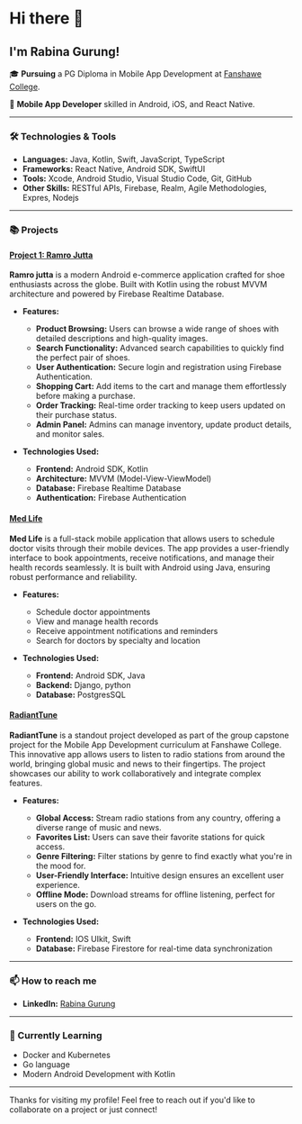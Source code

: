 # Hi there 👋

## I'm Rabina Gurung!

🎓 **Pursuing** a PG Diploma in Mobile App Development at [Fanshawe College](https://www.fanshawec.ca/).

📱 **Mobile App Developer** skilled in Android, iOS, and React Native.

---

### 🛠️ Technologies & Tools

- **Languages:** Java, Kotlin, Swift, JavaScript, TypeScript
- **Frameworks:** React Native, Android SDK, SwiftUI
- **Tools:** Xcode, Android Studio, Visual Studio Code, Git, GitHub
- **Other Skills:** RESTful APIs, Firebase, Realm, Agile Methodologies, Expres, Nodejs

---

### 📚 Projects

#### [Project 1: Ramro Jutta](https://github.com/Rabinagurung/Ramro-Jutta)
**Ramro jutta** is a modern Android e-commerce application crafted for shoe enthusiasts across the globe. Built with Kotlin using the robust MVVM architecture and powered by Firebase Realtime Database.

- **Features:**
  - **Product Browsing:** Users can browse a wide range of shoes with detailed descriptions and high-quality images.
  - **Search Functionality:** Advanced search capabilities to quickly find the perfect pair of shoes.
  - **User Authentication:** Secure login and registration using Firebase Authentication.
  - **Shopping Cart:** Add items to the cart and manage them effortlessly before making a purchase.
  - **Order Tracking:** Real-time order tracking to keep users updated on their purchase status.
  - **Admin Panel:** Admins can manage inventory, update product details, and monitor sales.

- **Technologies Used:**
  - **Frontend:** Android SDK, Kotlin
  - **Architecture:** MVVM (Model-View-ViewModel)
  - **Database:** Firebase Realtime Database
  - **Authentication:** Firebase Authentication


#### [Med Life](https://github.com/Rabinagurung/medlife)
**Med Life** is a full-stack mobile application that allows users to schedule doctor visits through their mobile devices. The app provides a user-friendly interface to book appointments, receive notifications, and manage their health records seamlessly. It is built with Android using Java, ensuring robust performance and reliability.

- **Features:**
  - Schedule doctor appointments
  - View and manage health records
  - Receive appointment notifications and reminders
  - Search for doctors by specialty and location

- **Technologies Used:**
  - **Frontend:** Android SDK, Java
  - **Backend:** Django, python
  - **Database:** PostgresSQL

#### [RadiantTune](https://github.com/Rabinagurung/radianttune)
**RadiantTune** is a standout project developed as part of the group capstone project for the Mobile App Development curriculum at Fanshawe College. This innovative app allows users to listen to radio stations from around the world, bringing global music and news to their fingertips. The project showcases our ability to work collaboratively and integrate complex features.

- **Features:**
  - **Global Access:** Stream radio stations from any country, offering a diverse range of music and news.
  - **Favorites List:** Users can save their favorite stations for quick access.
  - **Genre Filtering:** Filter stations by genre to find exactly what you're in the mood for.
  - **User-Friendly Interface:** Intuitive design ensures an excellent user experience.
  - **Offline Mode:** Download streams for offline listening, perfect for users on the go.

- **Technologies Used:**
  - **Frontend:** IOS UIkit, Swift
  - **Database:** Firebase Firestore for real-time data synchronization
---

### 📫 How to reach me

- **LinkedIn:** [Rabina Gurung](https://www.linkedin.com/in/yourprofile)

---

### 🌱 Currently Learning

- Docker and Kubernetes
- Go language
- Modern Android Development with Kotlin
---


Thanks for visiting my profile! Feel free to reach out if you'd like to collaborate on a project or just connect!
